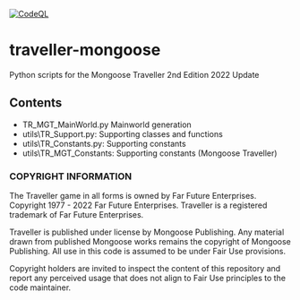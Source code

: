 
[![CodeQL](https://github.com/Elured-code/traveller-mongoose/actions/workflows/codeql-analysis.yml/badge.svg)](https://github.com/Elured-code/traveller-mongoose/actions/workflows/codeql-analysis.yml)

# traveller-mongoose
Python scripts for the Mongoose Traveller 2nd Edition 2022 Update

## Contents
- TR_MGT_MainWorld.py           Mainworld generation
- utils\TR_Support.py:          Supporting classes and functions
- utils\TR_Constants.py:        Supporting constants
- utils\TR_MGT_Constants:       Supporting constants (Mongoose Traveller)

### COPYRIGHT INFORMATION

The Traveller game in all forms is owned by Far Future Enterprises. 
Copyright 1977 - 2022 Far Future Enterprises. 
Traveller is a registered trademark of Far Future Enterprises.

Traveller is published under license by Mongoose Publishing.  Any material
drawn from published Mongoose works remains the copyright of Mongoose Publishing.
All use in this code is assumed to be under Fair Use provisions.

Copyright holders are invited to inspect the content of this repository and report
any perceived usage that does not align to Fair Use principles to the code maintainer.


